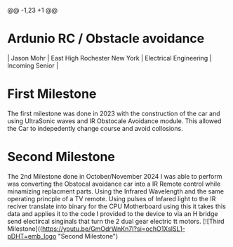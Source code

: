 @@ -1,23 +1 @@
# Ardunio RC / Obstacle avoidance 


| Jason Mohr | East High Rochester New York | Electrical Engineering | Incoming Senior |
 # First Milestone
  
The first milestone was done in 2023 with the construction of the car and using UltraSonic waves and IR Obstocale Avoidance module. This allowed the Car to indepedently change course and avoid collosions.

# Second Milestone
The 2nd Milestone done in October/November 2024 I was able to perform was converting the Obstocal avoidance car into a IR Remote control while minamizing replacment parts.
Using the Infrared Wavelength and the same operating princple of a TV remote. Using pulses of Infared light to the IR reciver translate into binary for the CPU Motherboard using this it takes this data and applies it to the code I provided to the device to via an H bridge send electircal singinals that turn the 2 dual gear electric tt motors.
[![Third Milestone]((https://youtu.be/GmOdrWnKn7I?si=ochO1XslSL1-pDHT=emb_logo "Second Milestone")
